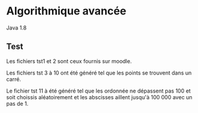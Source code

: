 # Algorithmique avancée

Java 1.8

## Test

Les fichiers tst1 et 2 sont ceux fournis sur moodle.

Les fichiers tst 3 à 10 ont été généré tel que les points se trouvent dans un carré.

Le fichier tst 11 à été généré tel que les ordonnée ne dépassent pas 100  et soit choissis aléatoirement et les abscisses aillent jusqu'à 100 000 avec un pas de 1.